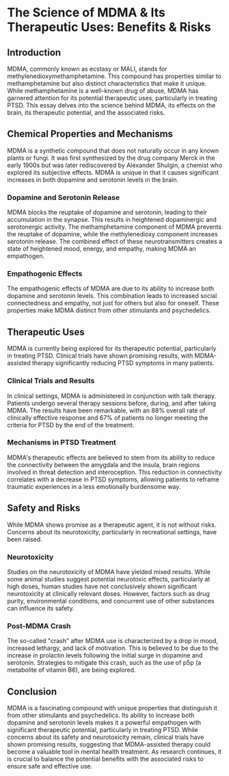 # The Science of MDMA & Its Therapeutic Uses: Benefits & Risks

## Introduction

MDMA, commonly known as ecstasy or MALI, stands for methylenedioxymethamphetamine. This compound has properties similar to methamphetamine but also distinct characteristics that make it unique. While methamphetamine is a well-known drug of abuse, MDMA has garnered attention for its potential therapeutic uses, particularly in treating PTSD. This essay delves into the science behind MDMA, its effects on the brain, its therapeutic potential, and the associated risks.

## Chemical Properties and Mechanisms

MDMA is a synthetic compound that does not naturally occur in any known plants or fungi. It was first synthesized by the drug company Merck in the early 1900s but was later rediscovered by Alexander Shulgin, a chemist who explored its subjective effects. MDMA is unique in that it causes significant increases in both dopamine and serotonin levels in the brain.

### Dopamine and Serotonin Release

MDMA blocks the reuptake of dopamine and serotonin, leading to their accumulation in the synapse. This results in heightened dopaminergic and serotonergic activity. The methamphetamine component of MDMA prevents the reuptake of dopamine, while the methylenedioxy component increases serotonin release. The combined effect of these neurotransmitters creates a state of heightened mood, energy, and empathy, making MDMA an empathogen.

### Empathogenic Effects

The empathogenic effects of MDMA are due to its ability to increase both dopamine and serotonin levels. This combination leads to increased social connectedness and empathy, not just for others but also for oneself. These properties make MDMA distinct from other stimulants and psychedelics.

## Therapeutic Uses

MDMA is currently being explored for its therapeutic potential, particularly in treating PTSD. Clinical trials have shown promising results, with MDMA-assisted therapy significantly reducing PTSD symptoms in many patients.

### Clinical Trials and Results

In clinical settings, MDMA is administered in conjunction with talk therapy. Patients undergo several therapy sessions before, during, and after taking MDMA. The results have been remarkable, with an 88% overall rate of clinically effective response and 67% of patients no longer meeting the criteria for PTSD by the end of the treatment.

### Mechanisms in PTSD Treatment

MDMA's therapeutic effects are believed to stem from its ability to reduce the connectivity between the amygdala and the insula, brain regions involved in threat detection and interoception. This reduction in connectivity correlates with a decrease in PTSD symptoms, allowing patients to reframe traumatic experiences in a less emotionally burdensome way.

## Safety and Risks

While MDMA shows promise as a therapeutic agent, it is not without risks. Concerns about its neurotoxicity, particularly in recreational settings, have been raised.

### Neurotoxicity

Studies on the neurotoxicity of MDMA have yielded mixed results. While some animal studies suggest potential neurotoxic effects, particularly at high doses, human studies have not conclusively shown significant neurotoxicity at clinically relevant doses. However, factors such as drug purity, environmental conditions, and concurrent use of other substances can influence its safety.

### Post-MDMA Crash

The so-called "crash" after MDMA use is characterized by a drop in mood, increased lethargy, and lack of motivation. This is believed to be due to the increase in prolactin levels following the initial surge in dopamine and serotonin. Strategies to mitigate this crash, such as the use of p5p (a metabolite of vitamin B6), are being explored.

## Conclusion

MDMA is a fascinating compound with unique properties that distinguish it from other stimulants and psychedelics. Its ability to increase both dopamine and serotonin levels makes it a powerful empathogen with significant therapeutic potential, particularly in treating PTSD. While concerns about its safety and neurotoxicity remain, clinical trials have shown promising results, suggesting that MDMA-assisted therapy could become a valuable tool in mental health treatment. As research continues, it is crucial to balance the potential benefits with the associated risks to ensure safe and effective use.